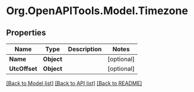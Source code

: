 # Org.OpenAPITools.Model.Timezone
## Properties

Name | Type | Description | Notes
------------ | ------------- | ------------- | -------------
**Name** | **Object** |  | [optional] 
**UtcOffset** | **Object** |  | [optional] 

[[Back to Model list]](../README.md#documentation-for-models) [[Back to API list]](../README.md#documentation-for-api-endpoints) [[Back to README]](../README.md)


